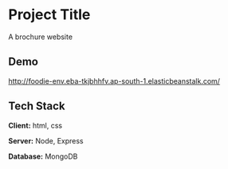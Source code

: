 
# Project Title
A brochure website

## Demo
http://foodie-env.eba-tkjbhhfv.ap-south-1.elasticbeanstalk.com/

## Tech Stack
**Client:** html, css

**Server:** Node, Express

**Database:** MongoDB

